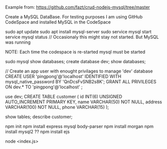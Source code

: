 Example from: https://github.com/fazt/crud-nodejs-mysql/tree/master


Create a MySQL DataBase.
For testing purposes I am using GitHub CodeSpace and installed MySQL in the CodeSpace

sudo apt update
sudo apt install mysql-server
sudo service mysql start
service mysql status                  // Occasionaly this might stay not started. But MySQL was running

   NOTE: Each time the codespace is re-started mysql must be started
         

sudo mysql
show databases;
create database dev;
show databases;

// Create an app user with enought privilages to manage 'dev' database
CREATE USER 'pingpong'@'localhost' IDENTIFIED WITH mysql_native_password BY 'QnDcsFvSNB2s8K';
GRANT ALL PRIVILEGES ON dev.* TO 'pingpong'@'localhost' ;

use dev;
CREATE TABLE customer (
  id INT(6) UNSIGNED AUTO_INCREMENT PRIMARY KEY,
  name VARCHAR(50) NOT NULL,
  address VARCHAR(100) NOT NULL,
  phone VARCHAR(15)
);

show tables;
describe customer;


npm init
npm install express mysql body-parser
npm install morgan
npm install mysql2 ??
npm install ejs

node <index.js>
               


